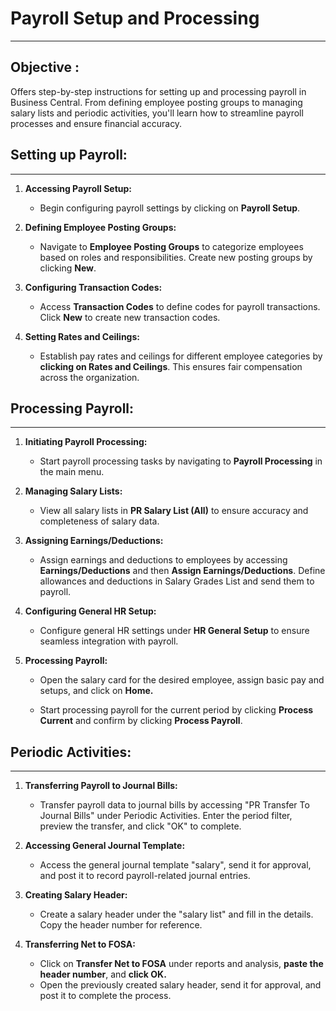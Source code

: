 # Payroll Setup and Processing
---

<div class="customized-intro-container" id="introduction">
    <h2 class="payroll-processsing"> Objective : </h2>
    <p> 
    Offers step-by-step instructions for setting up and processing payroll in Business Central. From defining employee posting groups to managing salary lists and periodic activities, you'll learn how to streamline payroll processes and ensure financial accuracy.
    </p>
</div>

## **Setting up Payroll:**

---

1. **Accessing Payroll Setup:**
   - Begin configuring payroll settings by clicking on **Payroll Setup**.

2. **Defining Employee Posting Groups:**
   - Navigate to **Employee Posting Groups** to categorize employees based on roles and responsibilities. Create new posting groups by clicking **New**.

3. **Configuring Transaction Codes:**
   - Access **Transaction Codes** to define codes for payroll transactions. Click **New** to create new transaction codes.

4. **Setting Rates and Ceilings:**
   - Establish pay rates and ceilings for different employee categories by **clicking on Rates and Ceilings**. This ensures fair compensation across the organization.

## **Processing Payroll:**

---

1. **Initiating Payroll Processing:**
   - Start payroll processing tasks by navigating to **Payroll Processing** in the main menu.

2. **Managing Salary Lists:**
   - View all salary lists in **PR Salary List (All)** to ensure accuracy and completeness of salary data.

3. **Assigning Earnings/Deductions:**
   - Assign earnings and deductions to employees by accessing **Earnings/Deductions** and then **Assign Earnings/Deductions**. Define allowances and deductions in Salary Grades List and send them to payroll.

4. **Configuring General HR Setup:**
   - Configure general HR settings under **HR General Setup** to ensure seamless integration with payroll.

5. **Processing Payroll:**
   - Open the salary card for the desired employee, assign basic pay and setups, and click on **Home.** 
   
   - Start processing payroll for the current period by clicking **Process Current** and confirm by clicking **Process Payroll**.

## **Periodic Activities:**

---

1. **Transferring Payroll to Journal Bills:**
   - Transfer payroll data to journal bills by accessing "PR Transfer To Journal Bills" under Periodic Activities. Enter the period filter, preview the transfer, and click "OK" to complete.

2. **Accessing General Journal Template:**
   - Access the general journal template "salary", send it for approval, and post it to record payroll-related journal entries.

3. **Creating Salary Header:**
   - Create a salary header under the "salary list" and fill in the details. Copy the header number for reference.

4. **Transferring Net to FOSA:**
   - Click on **Transfer Net to FOSA** under reports and analysis, **paste the header number**, and **click OK.** 
   - Open the previously created salary header, send it for approval, and post it to complete the process.
